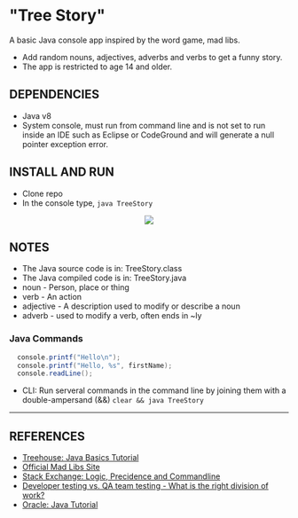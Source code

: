 # "Tree Story" 

A basic Java console app inspired by the word game, mad libs.  
- Add random nouns, adjectives, adverbs and verbs to get a funny story.  
- The app is restricted to age 14 and older.

## DEPENDENCIES

- Java v8
- System console, must run from command line and is not set to run inside an IDE such as Eclipse or CodeGround and will generate a null pointer exception error.

## INSTALL AND RUN

- Clone repo
- In the console type, `java TreeStory`

<p align="center">
  <img src="insert_screen-shot.png">
</p>

## NOTES

- The Java source code is in: TreeStory.class
- The Java compiled code is in: TreeStory.java
- noun - Person, place or thing
- verb - An action
- adjective - A description used to modify or describe a noun
- adverb - used to modify a verb, often ends in ~ly

### Java Commands

```java
  console.printf("Hello\n");
  console.printf("Hello, %s", firstName);
  console.readLine();
``` 
- CLI: Run serveral commands in the command line by joining them with a double-ampersand (&&)
  ```clear && java TreeStory```



-------------------------------------------

## REFERENCES

- [Treehouse: Java Basics Tutorial](https://teamtreehouse.com/library/multiple-strings)
- [Official Mad Libs Site](http://www.madlibs.com/)
- [Stack Exchange: Logic, Precidence and Commandline](http://unix.stackexchange.com/questions/88850/bash-logical-operators-precedence)
- [Developer testing vs. QA team testing - What is the right division of work?](http://stackoverflow.com/questions/14040/developer-testing-vs-qa-team-testing-what-is-the-right-division-of-work)
- [Oracle: Java Tutorial](https://docs.oracle.com/javase/tutorial/java/index.html)

